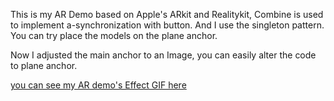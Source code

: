 This is my AR Demo based on Apple's ARkit and Realitykit, Combine is used to implement a-synchronization with button. And I use the singleton pattern. You can try place the models on the plane anchor.

Now I adjusted the main anchor to an Image, you can easily alter the code to plane anchor.


[you can see my AR demo's Effect GIF here](AR-Demo/images/Untitled.gif)
